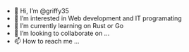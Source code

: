 - 👋 Hi, I’m @griffy35
- 👀 I’m interested in Web development and IT programating
- 🌱 I’m currently learning on Rust or Go
- 💞️ I’m looking to collaborate on ...
- 📫 How to reach me ...

<!---
griffy35/griffy35 is a ✨ special ✨ repository because its `README.md` (this file) appears on your GitHub profile.
You can click the Preview link to take a look at your changes.
--->
